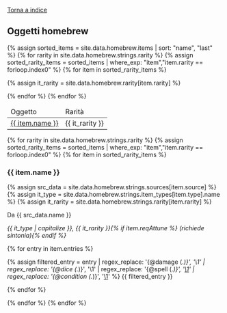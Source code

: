 [Torna a indice](/homebrew/index)

<link rel="stylesheet" href="{{ '/assets/css/homebrew.css' | relative_url }}">

## Oggetti homebrew

<table>
<thead>
    <tr>
        <td>Oggetto</td>
        <td>Rarità</td>
    </tr>
</thead>
<tbody>

<!-- Rarity first, name second -->
{% assign sorted_items = site.data.homebrew.items | sort: "name", "last" %}
{% for rarity in site.data.homebrew.strings.rarity %}
{% assign sorted_rarity_items = sorted_items | where_exp: "item","item.rarity == forloop.index0" %}
{% for item in sorted_rarity_items %}

<tr>
    <td><a href="#{{ item.name | slugify }}">{{ item.name }}</a></td>
    {% assign it_rarity = site.data.homebrew.rarity[item.rarity] %}
    <td>{{ it_rarity }}</td>
</tr>

{% endfor %}
{% endfor %}

</tbody>
</table>

<!-- Rarity first, name second -->
{% for rarity in site.data.homebrew.strings.rarity %}
{% assign sorted_rarity_items = sorted_items | where_exp: "item","item.rarity == forloop.index0" %}
{% for item in sorted_rarity_items %}

<h3 id="{{ item.name | slugify }}">{{ item.name }}</h3>

{% assign src_data = site.data.homebrew.strings.sources[item.source]  %}
{% assign it_type = site.data.homebrew.strings.item_types[item.type].name  %}
{% assign it_rarity = site.data.homebrew.strings.rarity[item.rarity]  %}

<p class="hb-source">Da {{ src_data.name }}</p>

*{{ it_type | capitalize }}, {{ it_rarity }}{% if item.reqAttune %} (richiede sintonia){% endif %}*

{% for entry in item.entries %}

{% assign filtered_entry = entry 
    | regex_replace: '{@damage (.*)}', '<span class="hb-damage">\1</span>' 
    | regex_replace: '{@dice (.*)}', '<span class="hb-dice">\1</span>' 
    | regex_replace: '{@spell (.*)}', '<span class="hb-spell"><a href="https://roll20.net/compendium/dnd5e/\1">\1</a></span>' 
    | regex_replace: '{@condition (.*)}', '<span class="hb-condition"><a href="https://roll20.net/compendium/dnd5e/Conditions">\1</a></span>' 
%}
{{ filtered_entry }}

{% endfor %}

{% endfor %}
{% endfor %}